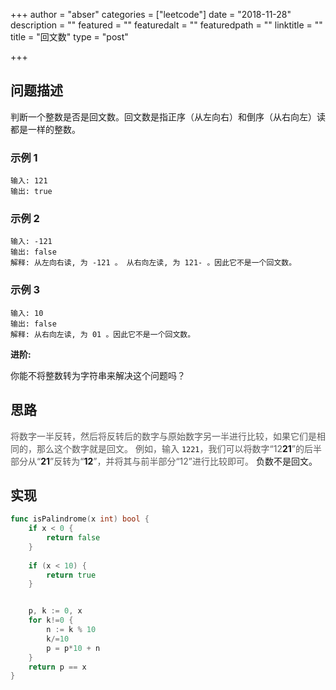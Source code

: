 +++
author = "abser"
categories = ["leetcode"]
date = "2018-11-28"
description = ""
featured = ""
featuredalt = ""
featuredpath = ""
linktitle = ""
title = "回文数"
type = "post"

+++

## 问题描述

判断一个整数是否是回文数。回文数是指正序（从左向右）和倒序（从右向左）读都是一样的整数。

### __示例 1__

```
输入: 121
输出: true
```

### __示例 2__

```
输入: -121
输出: false
解释: 从左向右读, 为 -121 。 从右向左读, 为 121- 。因此它不是一个回文数。
```

### __示例 3__

```
输入: 10
输出: false
解释: 从右向左读, 为 01 。因此它不是一个回文数。
```

__进阶:__

你能不将整数转为字符串来解决这个问题吗？

## 思路
<span data-type="color" style="color:rgba(0, 0, 0, 0.65)"><span data-type="background" style="background-color:rgb(255, 255, 255)">将数字一半反转，然后将反转后的数字与原始数字另一半进行比较，如果它们是相同的，那么这个数字就是回文。 </span></span>
<span data-type="color" style="color:rgba(0, 0, 0, 0.65)"><span data-type="background" style="background-color:rgb(255, 255, 255)">例如，输入 </span></span>`1221`<span data-type="color" style="color:rgba(0, 0, 0, 0.65)"><span data-type="background" style="background-color:rgb(255, 255, 255)">，我们可以将数字“12</span></span>__21__<span data-type="color" style="color:rgba(0, 0, 0, 0.65)"><span data-type="background" style="background-color:rgb(255, 255, 255)">”的后半部分从“</span></span>__21__<span data-type="color" style="color:rgba(0, 0, 0, 0.65)"><span data-type="background" style="background-color:rgb(255, 255, 255)">”反转为“</span></span>__12__<span data-type="color" style="color:rgba(0, 0, 0, 0.65)"><span data-type="background" style="background-color:rgb(255, 255, 255)">”，并将其与前半部分“12”进行比较即可。</span></span>
负数不是回文。

## 实现
```go
func isPalindrome(x int) bool {
	if x < 0 {
		return false
	}
    
    if (x < 10) {
        return true
    }


    p, k := 0, x
    for k!=0 {
        n := k % 10
        k/=10
        p = p*10 + n
    }
	return p == x
}
```
### 
